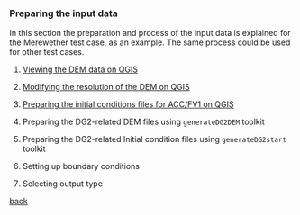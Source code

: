 ### Preparing the input data

In this section the preparation and process of the input data is explained for the Merewether test case, as an example. The same process could be used for other test cases. 

1. [Viewing the DEM data on QGIS](Merewether2-1.md)

2. [Modifying the resolution of the DEM on QGIS](Merewether2-2.md)

3. [Preparing the initial conditions files for ACC/FV1 on QGIS](Merewether2-3.md)

4. Preparing the DG2-related DEM files using `generateDG2DEM` toolkit

5. Preparing the DG2-related Initial condition files using `generateDG2start` toolkit

6. Setting up boundary conditions

7. Selecting output type




[back](/Merewether.md)
